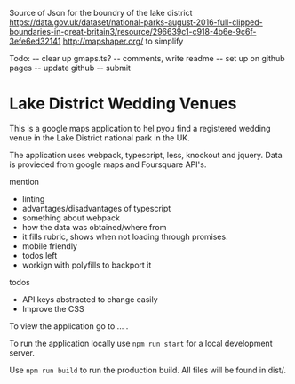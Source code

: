 

Source of Json for the boundry of the lake district
https://data.gov.uk/dataset/national-parks-august-2016-full-clipped-boundaries-in-great-britain3/resource/296639c1-c918-4b6e-9c6f-3efe6ed32141
http://mapshaper.org/ to simplify

Todo:
 -- clear up gmaps.ts?
 -- comments, write readme
 -- set up on github pages
 -- update github
 -- submit


# Lake District Wedding Venues

This is a google maps application to hel pyou find a registered wedding venue in
the Lake District national park in the UK.

The application uses webpack, typescript, less, knockout and jquery. Data is provieded from google maps and Foursquare API's.

mention 
- linting
- advantages/disadvantages of typescript
- something about webpack
- how the data was obtained/where from
- it fills rubric, shows when not loading through promises. 
- mobile friendly
- todos left
- workign with polyfills to backport it

todos
- API keys abstracted to change easily
- Improve the CSS



To view the application go to ... .

To run the application locally use ```npm run start``` for a local development server.

Use ```npm run build``` to run the production build. All files will be found in dist/.

